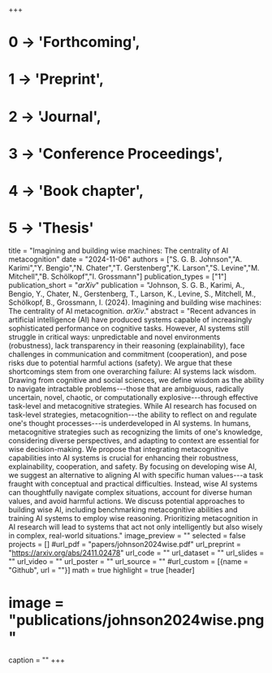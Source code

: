 +++
# 0 -> 'Forthcoming',
# 1 -> 'Preprint',
# 2 -> 'Journal',
# 3 -> 'Conference Proceedings',
# 4 -> 'Book chapter',
# 5 -> 'Thesis'

title = "Imagining and building wise machines: The centrality of AI metacognition"
date = "2024-11-06"
authors = ["S. G. B. Johnson","A. Karimi","Y. Bengio","N. Chater","T. Gerstenberg","K. Larson","S. Levine","M. Mitchell","B. Schölkopf","I. Grossmann"]
publication_types = ["1"]
publication_short = "_arXiv_"
publication = "Johnson, S. G. B., Karimi, A., Bengio, Y., Chater, N., Gerstenberg, T., Larson, K., Levine, S., Mitchell, M., Schölkopf, B., Grossmann, I. (2024). Imagining and building wise machines: The centrality of AI metacognition. _arXiv_."
abstract = "Recent advances in artificial intelligence (AI) have produced systems capable of increasingly sophisticated performance on cognitive tasks. However, AI systems still struggle in critical ways: unpredictable and novel environments (robustness), lack transparency in their reasoning (explainability), face challenges in communication and commitment (cooperation), and pose risks due to potential harmful actions (safety). We argue that these shortcomings stem from one overarching failure: AI systems lack wisdom. Drawing from cognitive and social sciences, we define wisdom as the ability to navigate intractable problems---those that are ambiguous, radically uncertain, novel, chaotic, or computationally explosive---through effective task-level and metacognitive strategies. While AI research has focused on task-level strategies, metacognition---the ability to reflect on and regulate one's thought processes---is underdeveloped in AI systems. In humans, metacognitive strategies such as recognizing the limits of one's knowledge, considering diverse perspectives, and adapting to context are essential for wise decision-making. We propose that integrating metacognitive capabilities into AI systems is crucial for enhancing their robustness, explainability, cooperation, and safety. By focusing on developing wise AI, we suggest an alternative to aligning AI with specific human values---a task fraught with conceptual and practical difficulties. Instead, wise AI systems can thoughtfully navigate complex situations, account for diverse human values, and avoid harmful actions. We discuss potential approaches to building wise AI, including benchmarking metacognitive abilities and training AI systems to employ wise reasoning. Prioritizing metacognition in AI research will lead to systems that act not only intelligently but also wisely in complex, real-world situations."
image_preview = ""
selected = false
projects = []
#url_pdf = "papers/johnson2024wise.pdf"
url_preprint = "https://arxiv.org/abs/2411.02478"
url_code = ""
url_dataset = ""
url_slides = ""
url_video = ""
url_poster = ""
url_source = ""
#url_custom = [{name = "Github", url = ""}]
math = true
highlight = true
[header]
# image = "publications/johnson2024wise.png"
caption = ""
+++